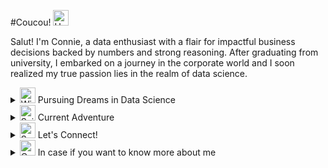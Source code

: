 #Coucou! <img src="https://raw.githubusercontent.com/Tarikul-Islam-Anik/Animated-Fluent-Emojis/master/Emojis/Hand%20gestures/Hand%20with%20Fingers%20Splayed%20Medium-Light%20Skin%20Tone.png" alt="Hand with Fingers Splayed Medium-Light Skin Tone" width="25" height="25" /> 

Salut! I'm Connie, a data enthusiast with a flair for impactful business decisions backed by numbers and strong reasoning. After graduating from university, I embarked on a journey in the corporate world and I soon realized my true passion lies in the realm of data science.

<details>
<summary> <img src="https://raw.githubusercontent.com/Tarikul-Islam-Anik/Animated-Fluent-Emojis/master/Emojis/Travel%20and%20places/Wind%20Face.png" alt="Wind Face" width="25" height="25" /> Pursuing Dreams in Data Science</summary>

My goal is to leverage the power of data to make impactful decisions that not only drive sustainable business growth but also create a ripple effect of positive cycles, ultimately contributing to positive societal changes.

</details>

<details>
<summary>
<img src="https://raw.githubusercontent.com/Tarikul-Islam-Anik/Animated-Fluent-Emojis/master/Emojis/Travel%20and%20places/Sailboat.png" alt="Sailboat" width="25" height="25" /> Current Adventure
</summary>

Currently, my coding adventure is centred around mastering Python for data analysis. 

But I also have experiences in other languages which are: </br>

<img src = "https://img.shields.io/badge/Python-3776AB?style=for-the-badge&logo=python&logoColor=white"> <img src = "https://img.shields.io/badge/HTML-239120?style=for-the-badge&logo=html5&logoColor=white"> <img src = "https://img.shields.io/badge/CSS-239120?&style=for-the-badge&logo=css3&logoColor=white">

</details>


<details>
<summary>
<img src="https://raw.githubusercontent.com/Tarikul-Islam-Anik/Animated-Fluent-Emojis/master/Emojis/Travel%20and%20places/Sun%20with%20Face.png" alt="Sun with Face" width="25" height="25" /> Let's Connect! 
</summary>
<a href "www.linkedin.com/in/connie-keum", target = "_blank"> <img src="https://img.shields.io/badge/LinkedIn-0077B5?style=for-the-badge&logo=linkedin&logoColor=white"> </a>
<a href "mailto:lipconny@gmail.com", target = "_blank"> <img src="https://img.shields.io/badge/Gmail-D14836?style=for-the-badge&logo=gmail&logoColor=white"> </a>
<a href "https://www.instagram.com/lipconny/", target = "_blank"> <img src="https://img.shields.io/badge/Instagram-E4405F?style=for-the-badge&logo=instagram&logoColor=white"> </a>
</details>

<details>
<summary>
<img src="https://raw.githubusercontent.com/Tarikul-Islam-Anik/Animated-Fluent-Emojis/master/Emojis/Travel%20and%20places/Convenience%20Store.png" alt="Convenience Store" width="25" height="25" /> In case if you want to know more about me
</summary>
<img src = "http://mazassumnida.wtf/api/generate_badge?boj=goranni2">
<img src = "https://github-readme-stats.vercel.app/api/top-langs/?username=Conni2&layout=compact">
</details>

